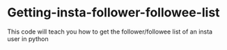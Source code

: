 # Getting-insta-follower-followee-list
This code will teach you how to get the follower/followee list of an insta user in python
